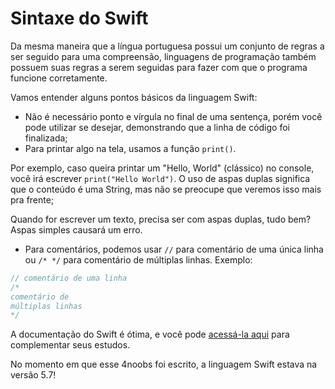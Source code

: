 # Sintaxe do Swift

Da mesma maneira que a língua portuguesa possui um conjunto de regras a ser seguido para uma compreensão, linguagens de programação também possuem suas regras a serem seguidas para fazer com que o programa funcione corretamente.

Vamos entender alguns pontos básicos da linguagem Swift:

- Não é necessário ponto e vírgula no final de uma sentença, porém você pode utilizar se desejar, demonstrando que a linha de código foi finalizada;
- Para printar algo na tela, usamos a função `print()`.

Por exemplo, caso queira printar um "Hello, World" (clássico) no console, você irá escrever `print("Hello World")`. O uso de aspas duplas significa que o conteúdo é uma String, mas não se preocupe que veremos isso mais pra frente;

Quando for escrever um texto, precisa ser com aspas duplas, tudo bem? Aspas simples causará um erro.

- Para comentários, podemos usar `//` para comentário de uma única linha ou `/* */` para comentário de múltiplas linhas. Exemplo:
```swift
// comentário de uma linha
/*
comentário de
múltiplas linhas
*/
```

A documentação do Swift é ótima, e você pode [acessá-la aqui](https://docs.swift.org/swift-book/LanguageGuide/TheBasics.html) para complementar seus estudos.
  
No momento em que esse 4noobs foi escrito, a linguagem Swift estava na versão 5.7!